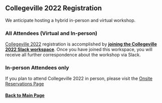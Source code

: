 ## Collegeville 2022 Registration

We anticipate hosting a hybrid in-person and virtual workshop.

### All Attendees (Virtual and In-person)

[Collegeville 2022](https://collegeville.github.io/CW22) registration is accomplished by [**joining the Collegeville 2022 Slack workspace**](https://join.slack.com/t/collegeville2022/shared_invite/zt-tncugm1c-5iUJ3KIOFSIiW5U36Zo2jQ).  Once you have joined this workspace, you will receive all further correspondence about the workshop via Slack.

### In-person Attendees only

If you plan to attend Collegeville 2022 in person, please visit the [Onsite Reservations Page](Reservations2022.md)

#### [Back to Main Page](index.md)
